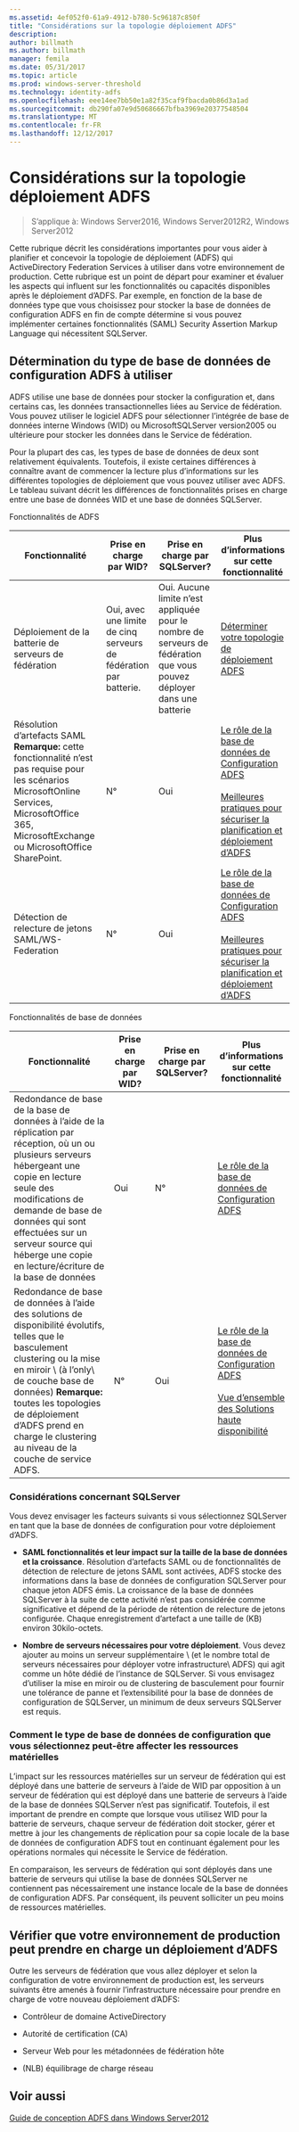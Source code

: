 ```yaml
---
ms.assetid: 4ef052f0-61a9-4912-b780-5c96187c850f
title: "Considérations sur la topologie déploiement ADFS"
description: 
author: billmath
ms.author: billmath
manager: femila
ms.date: 05/31/2017
ms.topic: article
ms.prod: windows-server-threshold
ms.technology: identity-adfs
ms.openlocfilehash: eee14ee7bb50e1a82f35caf9fbacda0b86d3a1ad
ms.sourcegitcommit: db290fa07e9d50686667bfba3969e20377548504
ms.translationtype: MT
ms.contentlocale: fr-FR
ms.lasthandoff: 12/12/2017
---
```

# <a name="ad-fs-deployment-topology-considerations"></a>Considérations sur la topologie déploiement ADFS

>S’applique à: Windows Server2016, Windows Server2012R2, Windows Server2012

Cette rubrique décrit les considérations importantes pour vous aider à planifier et concevoir la topologie de déploiement \(ADFS\) qui ActiveDirectory Federation Services à utiliser dans votre environnement de production. Cette rubrique est un point de départ pour examiner et évaluer les aspects qui influent sur les fonctionnalités ou capacités disponibles après le déploiement d’ADFS. Par exemple, en fonction de la base de données type que vous choisissez pour stocker la base de données de configuration ADFS en fin de compte détermine si vous pouvez implémenter certaines fonctionnalités \(SAML\) Security Assertion Markup Language qui nécessitent SQLServer.  
  
## <a name="determining-which-type-of-ad-fs-configuration-database-to-use"></a>Détermination du type de base de données de configuration ADFS à utiliser  
ADFS utilise une base de données pour stocker la configuration et, dans certains cas, les données transactionnelles liées au Service de fédération. Vous pouvez utiliser le logiciel ADFS pour sélectionner l’intégrée de base de données interne Windows \(WID\) ou MicrosoftSQLServer version2005 ou ultérieure pour stocker les données dans le Service de fédération.  
  
Pour la plupart des cas, les types de base de données de deux sont relativement équivalents. Toutefois, il existe certaines différences à connaître avant de commencer la lecture plus d’informations sur les différentes topologies de déploiement que vous pouvez utiliser avec ADFS. Le tableau suivant décrit les différences de fonctionnalités prises en charge entre une base de données WID et une base de données SQLServer.  
  
Fonctionnalités de ADFS  
  
|Fonctionnalité|Prise en charge par WID?|Prise en charge par SQLServer?|Plus d’informations sur cette fonctionnalité|  
|-----------|---------------------|----------------------------|---------------------------------------|  
|Déploiement de la batterie de serveurs de fédération|Oui, avec une limite de cinq serveurs de fédération par batterie.|Oui. Aucune limite n’est appliquée pour le nombre de serveurs de fédération que vous pouvez déployer dans une batterie|[Déterminer votre topologie de déploiement ADFS](Determine-Your-AD-FS-Deployment-Topology.md)|  
|Résolution d’artefacts SAML **Remarque:** cette fonctionnalité n’est pas requise pour les scénarios MicrosoftOnline Services, MicrosoftOffice 365, MicrosoftExchange ou MicrosoftOffice SharePoint.|N°|Oui|[Le rôle de la base de données de Configuration ADFS](../../ad-fs/technical-reference/The-Role-of-the-AD-FS-Configuration-Database.md)<br /><br />[Meilleures pratiques pour sécuriser la planification et déploiement d’ADFS](Best-Practices-for-Secure-Planning-and-Deployment-of-AD-FS.md)|  
|Détection de relecture de jetons SAML\/WS-Federation|N°|Oui|[Le rôle de la base de données de Configuration ADFS](../../ad-fs/technical-reference/The-Role-of-the-AD-FS-Configuration-Database.md)<br /><br />[Meilleures pratiques pour sécuriser la planification et déploiement d’ADFS](Best-Practices-for-Secure-Planning-and-Deployment-of-AD-FS.md)|  
  
Fonctionnalités de base de données  
  
|Fonctionnalité|Prise en charge par WID?|Prise en charge par SQLServer?|Plus d’informations sur cette fonctionnalité|  
|-----------|---------------------|----------------------------|---------------------------------------|  
|Redondance de base de la base de données à l’aide de la réplication par réception, où un ou plusieurs serveurs hébergeant une copie en lecture seule des modifications de demande de base de données qui sont effectuées sur un serveur source qui héberge une copie en lecture/écriture de la base de données|Oui|N°|[Le rôle de la base de données de Configuration ADFS](../../ad-fs/technical-reference/The-Role-of-the-AD-FS-Configuration-Database.md)|  
|Redondance de base de données à l’aide des solutions de disponibilité évolutifs, telles que le basculement clustering ou la mise en miroir \ (à l’only\ de couche base de données) **Remarque:** toutes les topologies de déploiement d’ADFS prend en charge le clustering au niveau de la couche de service ADFS.|N°|Oui|[Le rôle de la base de données de Configuration ADFS](../../ad-fs/technical-reference/The-Role-of-the-AD-FS-Configuration-Database.md)<br /><br />[Vue d’ensemble des Solutions haute disponibilité](https://go.microsoft.com/fwlink/?LinkId=179853)|  
  
### <a name="sql-server-considerations"></a>Considérations concernant SQLServer  
Vous devez envisager les facteurs suivants si vous sélectionnez SQLServer en tant que la base de données de configuration pour votre déploiement d’ADFS.  
  
-   **SAML fonctionnalités et leur impact sur la taille de la base de données et la croissance**. Résolution d’artefacts SAML ou de fonctionnalités de détection de relecture de jetons SAML sont activées, ADFS stocke des informations dans la base de données de configuration SQLServer pour chaque jeton ADFS émis. La croissance de la base de données SQLServer à la suite de cette activité n’est pas considérée comme significative et dépend de la période de rétention de relecture de jetons configurée. Chaque enregistrement d’artefact a une taille de \(KB\) environ 30kilo-octets.  
  
-   **Nombre de serveurs nécessaires pour votre déploiement**. Vous devez ajouter au moins un serveur supplémentaire \ (et le nombre total de serveurs nécessaires pour déployer votre infrastructure\ ADFS) qui agit comme un hôte dédié de l’instance de SQLServer. Si vous envisagez d’utiliser la mise en miroir ou de clustering de basculement pour fournir une tolérance de panne et l’extensibilité pour la base de données de configuration de SQLServer, un minimum de deux serveurs SQLServer est requis.  
  
### <a name="how-the-configuration-database-type-you-select-may-impact-hardware-resources"></a>Comment le type de base de données de configuration que vous sélectionnez peut-être affecter les ressources matérielles  
L’impact sur les ressources matérielles sur un serveur de fédération qui est déployé dans une batterie de serveurs à l’aide de WID par opposition à un serveur de fédération qui est déployé dans une batterie de serveurs à l’aide de la base de données SQLServer n’est pas significatif. Toutefois, il est important de prendre en compte que lorsque vous utilisez WID pour la batterie de serveurs, chaque serveur de fédération doit stocker, gérer et mettre à jour les changements de réplication pour sa copie locale de la base de données de configuration ADFS tout en continuant également pour les opérations normales qui nécessite le Service de fédération.  
  
En comparaison, les serveurs de fédération qui sont déployés dans une batterie de serveurs qui utilise la base de données SQLServer ne contiennent pas nécessairement une instance locale de la base de données de configuration ADFS. Par conséquent, ils peuvent solliciter un peu moins de ressources matérielles.  
  
## <a name="verifying-that-your-production-environment-can-support-an-ad-fs-deployment"></a>Vérifier que votre environnement de production peut prendre en charge un déploiement d’ADFS  
Outre les serveurs de fédération que vous allez déployer et selon la configuration de votre environnement de production est, les serveurs suivants être amenés à fournir l’infrastructure nécessaire pour prendre en charge de votre nouveau déploiement d’ADFS:  
  
-   Contrôleur de domaine ActiveDirectory  
  
-   Autorité de certification \(CA\)  
  
-   Serveur Web pour les métadonnées de fédération hôte  
  
-   \(NLB\) équilibrage de charge réseau  
  
## <a name="see-also"></a>Voir aussi
[Guide de conception ADFS dans Windows Server2012](AD-FS-Design-Guide-in-Windows-Server-2012.md)
